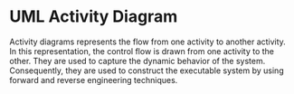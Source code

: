 # UML Activity Diagram

Activity diagrams represents the flow from one activity to another activity. In this
representation, the control flow is drawn from one activity to the other. They are used to
capture the dynamic behavior of the system. Consequently, they are used to construct the
executable system by using forward and reverse engineering techniques.

[](/assets/images/5_1.png)